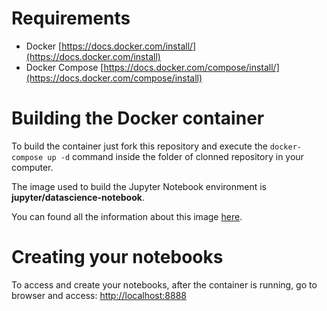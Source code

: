 # Requirements
- Docker [https://docs.docker.com/install/](https://docs.docker.com/install)
- Docker Compose [https://docs.docker.com/compose/install/](https://docs.docker.com/compose/install)

# Building the Docker container
To build the container just fork this repository and execute the `docker-compose up -d` command inside the folder of clonned repository in your computer.

The image used to build the Jupyter Notebook environment is **jupyter/datascience-notebook**.

You can found all the information about this image [here](https://hub.docker.com/r/jupyter/datascience-notebook).

# Creating your notebooks
To access and create your notebooks, after the container is running, go to browser and access: [http://localhost:8888](http://localhost:8888)
